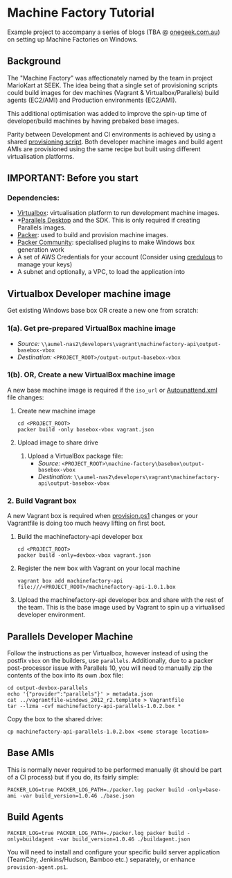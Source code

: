 # Machine Factory Tutorial

Example project to accompany a series of blogs (TBA @ [onegeek.com.au](http://www.onegeek.com.au)) on setting up Machine Factories on Windows.

## Background

The "Machine Factory" was affectionately named by the team in project MarioKart at SEEK. The idea being that a single set of provisioning scripts could build images for dev machines (Vagrant & Virtualbox/Parallels) build agents (EC2/AMI) and Production environments (EC2/AMI).

This additional optimisation was added to improve the spin-up time of developer/build machines by having prebaked base images.

Parity between Development and CI environments is achieved by using a shared [provisioning script](scripts/provision.ps1). Both developer machine images and build agent AMIs are provisioned using the same recipe but built using different virtualisation platforms.

## IMPORTANT: Before you start

### Dependencies:

- [Virtualbox](https://www.virtualbox.org/wiki/Downloads): virtualisation platform to run development machine images.
- *[Parallels Desktop](http://www.parallels.com/au/products/desktop/download/) and the SDK. This is only required if creating Parallels images.
- [Packer](https://packer.io/): used to build and provision machine images.
- [Packer Community](https://github.com/packer-community/packer-windows-plugins): specialised plugins to make Windows box generation work
- A set of AWS Credentials for your account (Consider using [credulous](https://github.com/realestate-com-au/credulous) to manage your keys)
- A subnet and optionally, a VPC, to load the application into

## Virtualbox Developer machine image

Get existing Windows base box OR create a new one from scratch:

### 1(a). Get pre-prepared VirtualBox machine image

- *Source:* `\\aumel-nas2\developers\vagrant\machinefactory-api\output-basebox-vbox`
- *Destination:* `<PROJECT_ROOT>/output-output-basebox-vbox`

### 1(b). OR, Create a new VirtualBox machine image

A new base machine image is required if the `iso_url` or [Autounattend.xml](answer_files/2012_r2/Autounattend.xml) file changes:

1. Create new machine image

    ```
    cd <PROJECT_ROOT>
    packer build -only basebox-vbox vagrant.json
    ```
1. Upload image to share drive
    1. Upload a VirtualBox package file:
        - *Source:* `<PROJECT_ROOT>\machine-factory\basebox\output-basebox-vbox`
        - *Destination:* `\\aumel-nas2\developers\vagrant\machinefactory-api\output-basebox-vbox`

### 2. Build Vagrant box

A new Vagrant box is required when [provision.ps1](scripts/provision.ps1) changes or your Vagrantfile is doing too much heavy lifting on first boot.

1. Build the machinefactory-api developer box

    ```
    cd <PROJECT_ROOT>
    packer build -only=devbox-vbox vagrant.json
    ```

1. Register the new box with Vagrant on your local machine

    ```
    vagrant box add machinefactory-api file:///<PROJECT_ROOT>/machinefactory-api-1.0.1.box
    ```

1. Upload the machinefactory-api developer box and share with the rest of the team.  This is the base image used by Vagrant to spin up a virtualised developer environment.


## Parallels Developer Machine

Follow the instructions as per Virtualbox, however instead of using the postfix `vbox` on the builders, use `parallels`. Additionally, due to a packer post-processor issue with Parallels 10, you will need to manually zip the contents of the box into its own .box file:


    cd output-devbox-parallels
    echo '{"provider":"parallels"}' > metadata.json
    cat ../vagrantfile-windows_2012_r2.template > Vagrantfile
    tar --lzma -cvf machinefactory-api-parallels-1.0.2.box *

Copy the box to the shared drive:
    
    cp machinefactory-api-parallels-1.0.2.box <some storage location>

## Base AMIs

This is normally never required to be performed manually (it should be part of a CI process) but if you do, its fairly simple:

```
PACKER_LOG=true PACKER_LOG_PATH=./packer.log packer build -only=base-ami -var build_version=1.0.46 ./base.json
```

## Build Agents

```
PACKER_LOG=true PACKER_LOG_PATH=./packer.log packer build -only=buildagent -var build_version=1.0.46 ./buildagent.json
```

You will need to install and configure your specific build server application (TeamCity, Jenkins/Hudson, Bamboo etc.) separately, or enhance `provision-agent.ps1`.